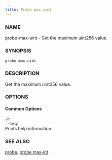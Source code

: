 ```yaml
---
title: Probe max-uint
---
```


### NAME

probe-max-uint - Get the maximum uint256 value.

### SYNOPSIS

`probe max-uint`

### DESCRIPTION

Get the maximum uint256 value.

### OPTIONS

#### Common Options

`-h`  
`--help`  
Prints help information.

### SEE ALSO

[probe](./probe.md), [probe max-int](./probe-max-int.md)
